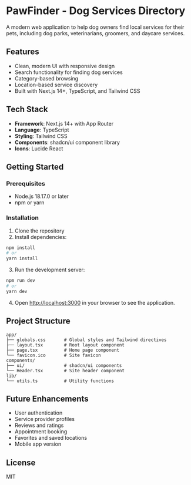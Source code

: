 # PawFinder - Dog Services Directory

A modern web application to help dog owners find local services for their pets, including dog parks, veterinarians, groomers, and daycare services.

## Features

- Clean, modern UI with responsive design
- Search functionality for finding dog services
- Category-based browsing
- Location-based service discovery
- Built with Next.js 14+, TypeScript, and Tailwind CSS

## Tech Stack

- **Framework**: Next.js 14+ with App Router
- **Language**: TypeScript
- **Styling**: Tailwind CSS
- **Components**: shadcn/ui component library
- **Icons**: Lucide React

## Getting Started

### Prerequisites

- Node.js 18.17.0 or later
- npm or yarn

### Installation

1. Clone the repository
2. Install dependencies:

```bash
npm install
# or
yarn install
```

3. Run the development server:

```bash
npm run dev
# or
yarn dev
```

4. Open [http://localhost:3000](http://localhost:3000) in your browser to see the application.

## Project Structure

```
app/
├── globals.css       # Global styles and Tailwind directives
├── layout.tsx        # Root layout component
├── page.tsx          # Home page component
└── favicon.ico       # Site favicon
components/
├── ui/               # shadcn/ui components
└── Header.tsx        # Site header component
lib/
└── utils.ts          # Utility functions
```

## Future Enhancements

- User authentication
- Service provider profiles
- Reviews and ratings
- Appointment booking
- Favorites and saved locations
- Mobile app version

## License

MIT
